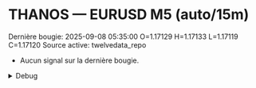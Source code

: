 # THANOS — EURUSD M5 (auto/15m)
Dernière bougie: 2025-09-08 05:35:00  O=1.17129  H=1.17133  L=1.17119  C=1.17120
Source active: twelvedata_repo

- Aucun signal sur la dernière bougie.

<details><summary>Debug</summary>

- TD_API_KEY manquant.

</details>